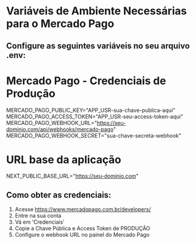 # Variáveis de Ambiente Necessárias para o Mercado Pago

## Configure as seguintes variáveis no seu arquivo .env:

# Mercado Pago - Credenciais de Produção
MERCADO_PAGO_PUBLIC_KEY="APP_USR-sua-chave-publica-aqui"
MERCADO_PAGO_ACCESS_TOKEN="APP_USR-seu-access-token-aqui"
MERCADO_PAGO_WEBHOOK_URL="https://seu-dominio.com/api/webhooks/mercado-pago"
MERCADO_PAGO_WEBHOOK_SECRET="sua-chave-secreta-webhook"

# URL base da aplicação
NEXT_PUBLIC_BASE_URL="https://seu-dominio.com"

## Como obter as credenciais:
1. Acesse https://www.mercadopago.com.br/developers/
2. Entre na sua conta
3. Vá em 'Credenciais'
4. Copie a Chave Pública e Access Token de PRODUÇÃO
5. Configure o webhook URL no painel do Mercado Pago

